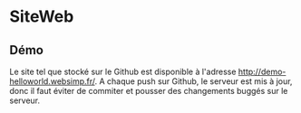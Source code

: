 # SiteWeb
## Démo
Le site tel que stocké sur le Github est disponible à l'adresse http://demo-helloworld.websimp.fr/. A chaque push sur Github, le serveur est mis à jour, donc il faut éviter de commiter et pousser des changements buggés sur le serveur.
